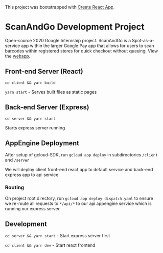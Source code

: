 This project was bootstrapped with [Create React App](https://github.com/facebook/create-react-app).

# ScanAndGo Development Project
Open-source 2020 Google Internship project. ScanAndGo is a Spot-as-a-service app within the larger Google Pay app that allows for users to scan barcodes within registered stores for quick checkout without queuing. View the [webapp](https://scan-and-go-for-gpay.an.r.appspot.com/).

## Front-end Server (React)

`cd client && yarn build`

`yarn start` - Serves built files as static pages

## Back-end Server (Express)

`cd server && yarn start`

Starts express server running

## AppEngine Deployment

After setup of gcloud-SDK, run `gcloud app deploy` in subdirectories `/client` and `/server`

We will deploy client front-end react app to default service and back-end express app to api service.

### Routing

On project root directory, run `gcloud app deploy dispatch.yaml` to ensure we re-route all requests to `*/api/*` to our api appengine service which is running our express server.

## Development

`cd server && yarn start` - Start express server first

`cd client && yarn dev` - Start react frontend
